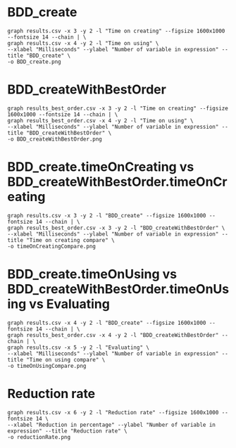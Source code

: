 # BDD_create
```shell
graph results.csv -x 3 -y 2 -l "Time on creating" --figsize 1600x1000 --fontsize 14 --chain | \
graph results.csv -x 4 -y 2 -l "Time on using" \
--xlabel "Milliseconds" --ylabel "Number of variable in expression" --title "BDD_create" \
-o BDD_create.png
```

# BDD_createWithBestOrder
```shell
graph results_best_order.csv -x 3 -y 2 -l "Time on creating" --figsize 1600x1000 --fontsize 14 --chain | \
graph results_best_order.csv -x 4 -y 2 -l "Time on using" \
--xlabel "Milliseconds" --ylabel "Number of variable in expression" --title "BDD_createWithBestOrder" \
-o BDD_createWithBestOrder.png
```

# BDD_create.timeOnCreating vs BDD_createWithBestOrder.timeOnCreating
```shell
graph results.csv -x 3 -y 2 -l "BDD_create" --figsize 1600x1000 --fontsize 14 --chain | \
graph results_best_order.csv -x 3 -y 2 -l "BDD_createWithBestOrder" \
--xlabel "Milliseconds" --ylabel "Number of variable in expression" --title "Time on creating compare" \
-o timeOnCreatingCompare.png
```

# BDD_create.timeOnUsing vs BDD_createWithBestOrder.timeOnUsing vs Evaluating
```shell
graph results.csv -x 4 -y 2 -l "BDD_create" --figsize 1600x1000 --fontsize 14 --chain | \
graph results_best_order.csv -x 4 -y 2 -l "BDD_createWithBestOrder" --chain | \
graph results.csv -x 5 -y 2 -l "Evaluating" \
--xlabel "Milliseconds" --ylabel "Number of variable in expression" --title "Time on using compare" \
-o timeOnUsingCompare.png
```

# Reduction rate
```shell
graph results.csv -x 6 -y 2 -l "Reduction rate" --figsize 1600x1000 --fontsize 14 \
--xlabel "Reduction in percentage" --ylabel "Number of variable in expression" --title "Reduction rate" \
-o reductionRate.png
```